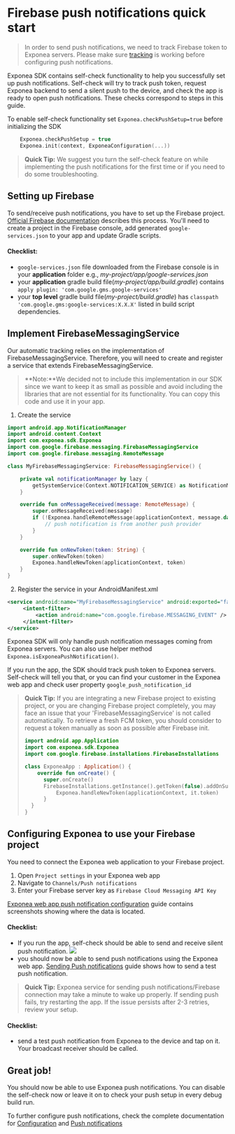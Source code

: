 

# Firebase push notifications quick start
> In order to send push notifications, we need to track Firebase token to Exponea servers. Please make sure [tracking](./TRACKING.md) is working before configuring push notifications.

Exponea SDK contains self-check functionality to help you successfully set up push notifications. Self-check will try to track push token, request Exponea backend to send a silent push to the device, and check the app is ready to open push notifications. These checks correspond to steps in this guide.

To enable self-check functionality set `Exponea.checkPushSetup=true` before initializing the SDK

``` kotlin
    Exponea.checkPushSetup = true
    Exponea.init(context, ExponeaConfiguration(...))
```

> **Quick Tip:** We suggest you turn the self-check feature on while implementing the push notifications for the first time or if you need to do some troubleshooting.

## Setting up Firebase
To send/receive push notifications, you have to set up the Firebase project. [Official Firebase documentation](https://firebase.google.com/docs/android/setup#console) describes this process. You'll need to create a project in the Firebase console, add generated `google-services.json` to your app and update Gradle scripts.

#### Checklist:
 - `google-services.json` file downloaded from the Firebase console is in your **application** folder e.g., *my-project/app/google-services.json*
 - your **application** gradle build file(*my-project/app/build.gradle*) contains `apply plugin: 'com.google.gms.google-services'`
 - your **top level** gradle build file(*my-project/build.gradle*) has `classpath 'com.google.gms:google-services:X.X.X'` listed in build script dependencies.

 ## Implement FirebaseMessagingService

Our automatic tracking relies on the implementation of FirebaseMessagingService. Therefore, you will need to create and register a service that extends FirebaseMessagingService.

> **Note:**We decided not to include this implementation in our SDK since we want to keep it as small as possible and avoid including the libraries that are not essential for its functionality. You can copy this code and use it in your app.

1. Create the service
``` kotlin
import android.app.NotificationManager  
import android.content.Context  
import com.exponea.sdk.Exponea  
import com.google.firebase.messaging.FirebaseMessagingService  
import com.google.firebase.messaging.RemoteMessage

class MyFirebaseMessagingService: FirebaseMessagingService() {

    private val notificationManager by lazy {
        getSystemService(Context.NOTIFICATION_SERVICE) as NotificationManager
    }

    override fun onMessageReceived(message: RemoteMessage) {
        super.onMessageReceived(message)
        if (!Exponea.handleRemoteMessage(applicationContext, message.data, notificationManager)) {
            // push notification is from another push provider
        }
    }

    override fun onNewToken(token: String) {
        super.onNewToken(token)
        Exponea.handleNewToken(applicationContext, token)
    }
}
```

2. Register the service in your AndroidManifest.xml
```xml
<service android:name="MyFirebaseMessagingService" android:exported="false" >  
     <intent-filter> 
         <action android:name="com.google.firebase.MESSAGING_EVENT" />  
     </intent-filter>
</service>
```
Exponea SDK will only handle push notification messages coming from Exponea servers. You can also use helper method `Exponea.isExponeaPushNotification()`.

 If you run the app, the SDK should track push token to Exponea servers. Self-check will tell you that, or you can find your customer in the Exponea web app and check user property `google_push_notification_id`

> **Quick Tip:** If you are integrating a new Firebase project to existing project, or you are changing Firebase project completely, you may face an issue that your 'FirebaseMessagingService' is not called automatically.
> To retrieve a fresh FCM token, you should consider to request a token manually as soon as possible after Firebase init.
> ```kotlin
> import android.app.Application
> import com.exponea.sdk.Exponea
> import com.google.firebase.installations.FirebaseInstallations
> 
> class ExponeaApp : Application() {
>     override fun onCreate() {
> 	    super.onCreate()
> 	    FirebaseInstallations.getInstance().getToken(false).addOnSuccessListener {
> 		    Exponea.handleNewToken(applicationContext, it.token)
> 		}
> 	}
> }
> ```

## Configuring Exponea to use your Firebase project 
 You need to connect the Exponea web application to your Firebase project.
   1. Open `Project settings` in your Exponea web app
   2. Navigate to `Channels/Push notifications`
   3. Enter your Firebase server key as `Firebase Cloud Messaging API Key`

[Exponea web app push notification configuration](./FIREBASE.md) guide contains screenshots showing where the data is located.

 #### Checklist:
  - If you run the app, self-check should be able to send and receive silent push notification. 
  ![](pics/self-check.png)
  - you should now be able to send push notifications using the Exponea web app. [Sending Push notifications](./PUSH_SEND.md) guide shows how to send a test push notification.

> **Quick Tip:** Exponea service for sending push notifications/Firebase connection may take a minute to wake up properly. If sending push fails, try restarting the app. If the issue persists after 2-3 retries, review your setup.

 #### Checklist:
 - send a test push notification from Exponea to the device and tap on it. Your broadcast receiver should be called.

## Great job!
 You should now be able to use Exponea push notifications. You can disable the self-check now or leave it on to check your push setup in every debug build run. 
 
  To further configure push notifications, check the complete documentation for [Configuration](../Documentation/CONFIG.md) and [Push notifications](../Documentation/PUSH.md)